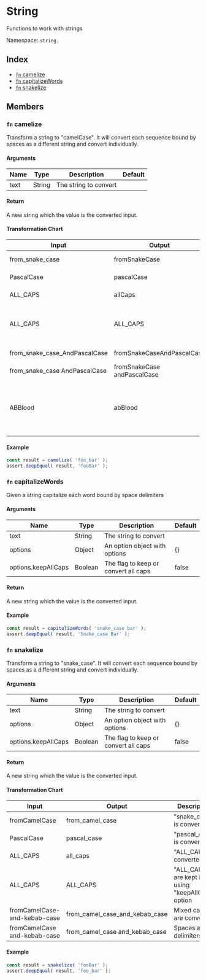 # String

Functions to work with strings

Namespace: `string.`

## Index
- [`fn` camelize](#fn-camelize)
- [`fn` capitalizeWords](#fn-capitalizewords)
- [`fn` snakelize](#fn-snakelize)

## Members

### `fn` camelize

Transform a string to "camelCase". It will convert each sequence bound by spaces as a different string and convert individually.

#### Arguments

|Name|Type|Description|Default|
|---|---|---|---|
|text|String|The string to convert||

#### Return

A new string which the value is the converted input.

#### Transformation Chart
|Input|Output|Description|
|---|---|---|
|from_snake_case|fromSnakeCase|"snake_case" is converted|
|PascalCase|pascalCase|"PascalCase" is converted|
|ALL_CAPS|allCaps|"ALL_CAPS" is converted|
|ALL_CAPS|ALL_CAPS|"ALL_CAPS" are kept if using "keepAllCaps" property|
|from_snake_case_AndPascalCase|fromSnakeCaseAndPascalCase|Mixed cases are converted|
|from_snake_case AndPascalCase|fromSnakeCase andPascalCase|Spaces are delimiters|
|ABBlood|abBlood|Last uppercase in a sequence followed by lower case is handled as delimiter|

#### Example

```js
const result = camelize( 'foo_bar' );
assert.deepEqual( result, 'fooBar' );
```

### `fn` capitalizeWords

Given a string capitalize each word bound by space delimiters

#### Arguments

|Name|Type|Description|Default|
|---|---|---|---|
|text|String|The string to convert||
|options|Object|An option object with options|{}|
|options.keepAllCaps|Boolean|The flag to keep or convert all caps|false|

#### Return

A new string which the value is the converted input.

#### Example

```js
const result = capitalizeWords( 'snake_case bar' );
assert.deepEqual( result, 'Snake_case Bar' );
```

### `fn` snakelize

Transform a string to "snake_case". It will convert each sequence bound by spaces as a different string and convert individually.

#### Arguments

|Name|Type|Description|Default|
|---|---|---|---|
|text|String|The string to convert||
|options|Object|An option object with options|{}|
|options.keepAllCaps|Boolean|The flag to keep or convert all caps|false|

#### Return

A new string which the value is the converted input.

#### Transformation Chart
|Input|Output|Description|
|---|---|---|
|fromCamelCase|from_camel_case|"snake_case" is converted|
|PascalCase|pascal_case|"pascal_case" is converted|
|ALL_CAPS|all_caps|"ALL_CAPS" is converted|
|ALL_CAPS|ALL_CAPS|"ALL_CAPS" are kept if using "keepAllCaps" option|
|fromCamelCase-and-kebab-case|from_camel_case_and_kebab_case|Mixed cases are converted|
|fromCamelCase and-kebab-case|from_camel_case and_kebab_case|Spaces are delimiters|

#### Example

```js
const result = snakelize( 'fooBar' );
assert.deepEqual( result, 'foo_bar' );
```
